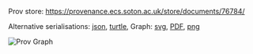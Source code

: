 
Prov store: https://provenance.ecs.soton.ac.uk/store/documents/76784/
	
Alternative serialisations: [json](https://provenance.ecs.soton.ac.uk/store/documents/76784.json), [turtle](https://provenance.ecs.soton.ac.uk/store/documents/76784.ttl), 
Graph: [svg](https://provenance.ecs.soton.ac.uk/store/documents/76784.svg), [PDF](https://provenance.ecs.soton.ac.uk/store/documents/76784.pdf), [png](https://provenance.ecs.soton.ac.uk/store/documents/76784.png)

![Prov Graph](https://provenance.ecs.soton.ac.uk/store/documents/76784.png)

		